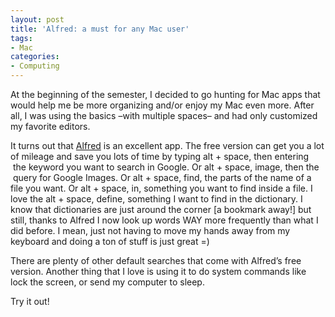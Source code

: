 ```yaml
---
layout: post
title: 'Alfred: a must for any Mac user'
tags:
- Mac
categories:
- Computing
---
```

<p>At the beginning of the semester, I decided to go hunting for Mac apps that would help me be more organizing and/or enjoy my Mac even more. After all, I was using the basics –with multiple spaces– and had only customized my favorite editors. </p>
<p>It turns out that <a href="http://bit.ly/12w0M6m">Alfred</a> is an excellent app. The free version can get you a lot of mileage and save you lots of time by typing alt + space, then entering  the keyword you want to search in Google. Or alt + space, image, then the  query for Google Images. Or alt + space, find, the parts of the name of a file you want. Or alt + space, in, something you want to find inside a file. I love the alt + space, define, something I want to find in the dictionary. I know that dictionaries are just around the corner [a bookmark away!] but still, thanks to Alfred I now look up words WAY more frequently than what I did before. I mean, just not having to move my hands away from my keyboard and doing a ton of stuff is just great =)</p>
<p>There are plenty of other default searches that come with Alfred&#8217;s free version. Another thing that I love is using it to do system commands like lock the screen, or send my computer to sleep.</p>
<p>Try it out!</p>
